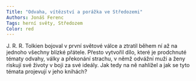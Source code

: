 ```yaml
---
Title: "Odvaha, vítězství a porážka ve Středozemi"
Authors: Jonáš Ferenc
Tags: herní světy, Středozem
Color: red
---
```

J. R. R. Tolkien bojoval v první světové válce
a ztratil během ní až na jednoho všechny
blízké přátele. Přesto vytvořil dílo, které
je prodchnuté tématy odvahy, války a
překonání strachu, v němž odvážní muži a
ženy riskují své životy v boji za své ideály.
Jak tedy na ně nahlížel a jak se tyto témata
projevují v jeho knihách?